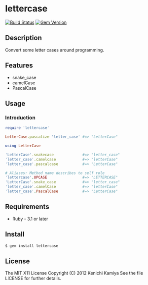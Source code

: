 lettercase
==========

[![Build Status](https://github.com/kachick/lettercase/actions/workflows/test_behaviors.yml/badge.svg?branch=main)]((https://github.com/kachick/lettercase/actions/workflows/test_behaviors.yml/?branch=main))
[![Gem Version](https://badge.fury.io/rb/lettercase.png)](http://badge.fury.io/rb/lettercase)

Description
-----------

Convert some letter cases around programming.

Features
--------

* snake_case
* camelCase
* PascalCase

Usage
-----

### Introduction

```ruby
require 'lettercase'

LetterCase.pascalize 'letter_case' #=> "LetterCase"

using LetterCase

'LetterCase'.snakecase             #=> "letter_case"
'letter_case'.camelcase            #=> "letterCase"
'letter_case'.pascalcase           #=> "LetterCase"

# Aliases: Method name describes to self role
'lettercase'.UPCASE                #=> "LETTERCASE"
'LetterCase'.snake_case            #=> "letter_case"
'letter_case'.camelCase            #=> "letterCase"
'letter_case'.PascalCase           #=> "LetterCase"
```

Requirements
-------------

* Ruby - 3.1 or later

Install
-------

```bash
$ gem install lettercase
```

License
--------

The MIT X11 License
Copyright (C) 2012 Kenichi Kamiya
See the file LICENSE for further details.
